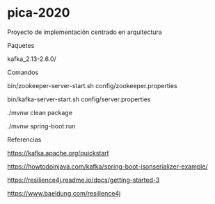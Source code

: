 # pica-2020
Proyecto de implementación centrado en arquitectura

Paquetes

kafka_2.13-2.6.0/

Comandos

bin/zookeeper-server-start.sh config/zookeeper.properties

bin/kafka-server-start.sh config/server.properties

./mvnw clean package

./mvnw spring-boot:run

Referencias

https://kafka.apache.org/quickstart

https://howtodoinjava.com/kafka/spring-boot-jsonserializer-example/

https://resilience4j.readme.io/docs/getting-started-3

https://www.baeldung.com/resilience4j
